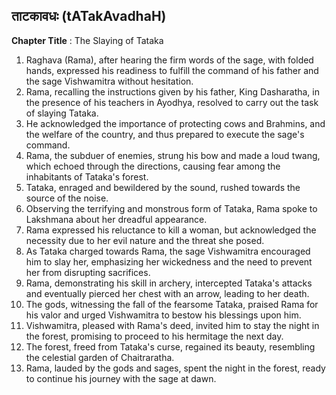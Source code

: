 ## ताटकावधः (tATakAvadhaH)

**Chapter Title** : The Slaying of Tataka

1. Raghava (Rama), after hearing the firm words of the sage, with folded hands, expressed his readiness to fulfill the command of his father and the sage Vishwamitra without hesitation.
2. Rama, recalling the instructions given by his father, King Dasharatha, in the presence of his teachers in Ayodhya, resolved to carry out the task of slaying Tataka.
3. He acknowledged the importance of protecting cows and Brahmins, and the welfare of the country, and thus prepared to execute the sage's command.
4. Rama, the subduer of enemies, strung his bow and made a loud twang, which echoed through the directions, causing fear among the inhabitants of Tataka's forest.
5. Tataka, enraged and bewildered by the sound, rushed towards the source of the noise.
6. Observing the terrifying and monstrous form of Tataka, Rama spoke to Lakshmana about her dreadful appearance.
7. Rama expressed his reluctance to kill a woman, but acknowledged the necessity due to her evil nature and the threat she posed.
8. As Tataka charged towards Rama, the sage Vishwamitra encouraged him to slay her, emphasizing her wickedness and the need to prevent her from disrupting sacrifices.
9. Rama, demonstrating his skill in archery, intercepted Tataka's attacks and eventually pierced her chest with an arrow, leading to her death.
10. The gods, witnessing the fall of the fearsome Tataka, praised Rama for his valor and urged Vishwamitra to bestow his blessings upon him.
11. Vishwamitra, pleased with Rama's deed, invited him to stay the night in the forest, promising to proceed to his hermitage the next day.
12. The forest, freed from Tataka's curse, regained its beauty, resembling the celestial garden of Chaitraratha.
13. Rama, lauded by the gods and sages, spent the night in the forest, ready to continue his journey with the sage at dawn.

